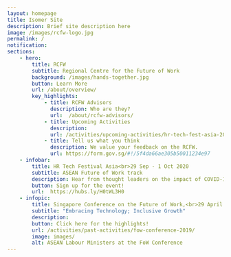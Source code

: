 ```yaml
---
layout: homepage
title: Isomer Site
description: Brief site description here
image: /images/rcfw-logo.jpg
permalink: /
notification:  
sections:
    - hero:
        title: RCFW
        subtitle: Regional Centre for the Future of Work 
        background: /images/hands-together.jpg
        button: Learn More
        url: /about/overview/
        key_highlights:
            - title: RCFW Advisors
              description: Who are they?
              url: 	/about/rcfw-advisors/
            - title: Upcoming Activities
              description: 
              url: /activities/upcoming-activities/hr-tech-fest-asia-2020-asean-fow-track/
            - title: Tell us what you think
              description: We value your feedback on the RCFW. 
              url: https://form.gov.sg/#!/5f4da66ae305b50011234e97
    - infobar: 
        title: HR Tech Festival Asia<br>29 Sep - 1 Oct 2020 
        subtitle: ASEAN Future of Work track
        description: Hear from thought leaders on the impact of COVID-19 on labour markets and how HR leaders can support business transformation and human development in the Future of Work.
        button: Sign up for the event!
        url:  https://hubs.ly/H0tWL3H0
    - infopic:
        title: Singapore Conference on the Future of Work,<br>29 April 2019
        subtitle: "Embracing Technology; Inclusive Growth"
        description: 
        button: Click here for the highlights! 
        url: /activities/past-activities/fow-conference-2019/
        image: images/
        alt: ASEAN Labour Ministers at the FoW Conference
---
```

